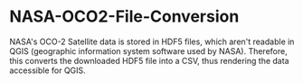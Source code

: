 # NASA-OCO2-File-Conversion

NASA's OCO-2 Satellite data is stored in HDF5 files, which aren't readable in QGIS (geographic information system software used by NASA). Therefore, this converts the downloaded HDF5 file into a CSV, thus rendering the data accessible for QGIS. 
